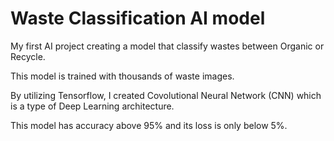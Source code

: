 # Waste Classification AI model

My first AI project creating a model that classify wastes between Organic or Recycle.

This model is trained with thousands of waste images.

By utilizing Tensorflow, I created Covolutional Neural Network (CNN) which is a type of Deep Learning architecture.

This model has accuracy above 95% and its loss is only below 5%.

